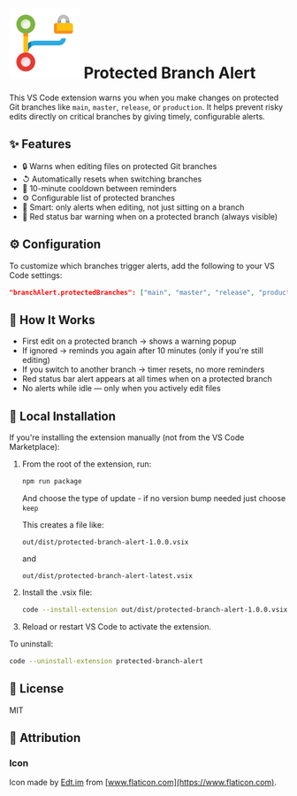 # ![Protected Branch Alert](/images/branch-protect.png) Protected Branch Alert

This VS Code extension warns you when you make changes on protected Git branches like `main`, `master`, `release`, or `production`. It helps prevent risky edits directly on critical branches by giving timely, configurable alerts.

## ✨ Features

- 🔒 Warns when editing files on protected Git branches
- ↺ Automatically resets when switching branches
- 🧓 10-minute cooldown between reminders
- ⚙️ Configurable list of protected branches
- 🧠 Smart: only alerts when editing, not just sitting on a branch
- 🔴 Red status bar warning when on a protected branch (always visible)

## ⚙️ Configuration

To customize which branches trigger alerts, add the following to your VS Code settings:

```json
"branchAlert.protectedBranches": ["main", "master", "release", "production"]
```

## 🔔 How It Works

- First edit on a protected branch → shows a warning popup
- If ignored → reminds you again after 10 minutes (only if you're still editing)
- If you switch to another branch → timer resets, no more reminders
- Red status bar alert appears at all times when on a protected branch
- No alerts while idle — only when you actively edit files

## 🧪 Local Installation

If you're installing the extension manually (not from the VS Code Marketplace):

1. From the root of the extension, run:

   ```bash
   npm run package
   ```

   And choose the type of update - if no version bump needed just choose `keep`

   This creates a file like:

   ```
   out/dist/protected-branch-alert-1.0.0.vsix
   ```

   and

   ```
   out/dist/protected-branch-alert-latest.vsix
   ```

2. Install the .vsix file:

   ```bash
   code --install-extension out/dist/protected-branch-alert-1.0.0.vsix
   ```

3. Reload or restart VS Code to activate the extension.

To uninstall:

```bash
code --uninstall-extension protected-branch-alert
```

## 📄 License

MIT

## 📝 Attribution

### Icon

Icon made by [Edt.im](https://www.flaticon.com/authors/edtim) from [www.flaticon.com](https://www.flaticon.com).

